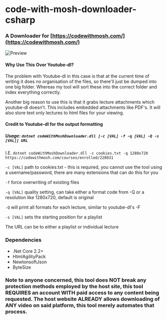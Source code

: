 # code-with-mosh-downloader-csharp

### A Downloader for [https://codewithmosh.com/](https://codewithmosh.com/)

![Preview](https://i.imgur.com/5mteEaK.png)

#### Why Use This Over Youtube-dl?

The problem with Youtube-dl in this case is that at the current time of writing it does no organisation of the files, so there'll just be dumped into one big folder. Whereas my tool will sort these into the correct folder and index everything correctly.

Another big reason to use this is that it grabs lecture attachments which youtube-dl doesn't. This includes embedded attachments like PDF's. It will also store text only lectures to html files for your viewing.

#### Credit to Youtube-dl for the output formatting

##### Usage: `dotnet codeWithMoshDownloader.dll [-c [VAL] -f -q [VAL] -Q -s [VAL]] URL`

I.E. `dotnet codeWithMoshDownloader.dll -c cookies.txt -q 1280x720 https://codewithmosh.com/courses/enrolled/228831`

`-c [VAL]` path to cookies.txt - this is required, you cannot use the tool using a username/password, there are many extensions that can do this for you

`-f` force overwriting of existing files

`-q [VAL]` quality setting, can take either a format code from -Q or a resolution like 1280x720, default is original

`-Q` will print all formats for each lecture, similar to youtube-dl's -F

`-s [VAL]` sets the starting position for a playlist

The URL can be to either a playlist or individual lecture

### Dependencies

* .Net Core 2.2+
* HtmlAgilityPack
* NewtonsoftJson
* ByteSize

### Note to anyone concerned, this tool does NOT break any protection methods employed by the host site, this tool REQUIRES an account WITH paid access to any content being requested. The host website ALREADY allows downloading of ANY video on said platform, this tool merely automates that process.
